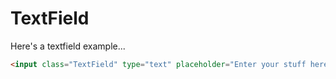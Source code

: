 # TextField

Here's a textfield example...


```html
<input class="TextField" type="text" placeholder="Enter your stuff here"/>
```
